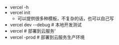 - vercel -h
- vercel init
	- 可以提供很多种模板，不复杂的话，也可以自己写
- vercel dev --debug  # 本地开发测试
- vercel          # 部署到云服务‘
- vercel -prod    # 部署到云服务生产环境